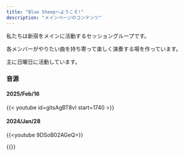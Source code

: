 ```yaml
---
title: "Blue Sheepへようこそ!"
description: "メインページのコンテンツ"
---
```

私たちは新宿をメインに活動するセッショングループです。

各メンバーがやりたい曲を持ち寄って楽しく演奏する場を作っています。

主に日曜日に活動しています。


### 音源
#### 2025/Feb/16
{{< youtube id=gitsAgBT8vI start=1740 >}}


#### 2024/Jan/28
{{<youtube 9DSoB02AGeQ>}}

{{<youtube Ej5s9iZ0zCs>}}

